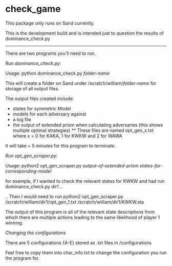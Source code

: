 # check_game

This package only runs on Sand currently.

This is the development build and is intended just to question the results of dominance_check.py

-------------------------------

There are two programs you'll need to run.

*Run dominance_check.py:*

Usage: python dominance_check.py _folder-name_

This will create a folder on Sand under /scratch/william/_folder-name_ for storage of all output files.

The output files created include:
* states for symmetric Model
* models for each adversary against
* a log file
* the output of extended prism when calculating adversaries (this shows multiple optimal strategies)
** These files are named opt_gen_x.txt where x = 0 for KAKA, 1 for KWKW and 2 for WAWA

It will take ~ 5 minutes for this program to terminate.

*Run opt_gen_scraper.py:*

Usage: python2 opt_gen_scraper.py _output-of-extended-prism_ _states-for-corresponding-model_

for example, if I wanted to check the relevant states for KWKW and had run dominance_check.py dir1 ..

.. Then I would need to run python2 opt_gen_scraper.py /scratch/william/dir1/opt_gen_1.txt /scratch/william/dir1/KWKW.sta

The output of this program is all of the relevant state descriptions from which there are multiple actions leading to the same likelihood of player 1 winning.




*Changing the configurations*

There are 5 configurations {A-E} stored as .txt files in /configurations

Feel free to copy them into char_info.txt to change the configuration you run the program for.

